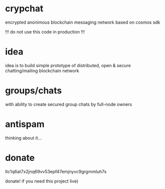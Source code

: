 # crypchat

encrypted anonimous blockchain messaging network based on cosmos sdk

!!! do not use this code in production !!!

# idea

idea is to build simple prototype of distributed, open & secure chatting/mailing blockchain network 

# groups/chats

with ability to create secured group chats by full-node owners

# antispam

thinking about it...

# donate

ltc1q6at7x2jnq69vv53epf47emjnyvc9grgmmluh7s

donate! if you need this project live)

